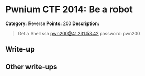 # Pwnium CTF 2014: Be a robot

**Category:** Reverse
**Points:** 200
**Description:**
> Get a Shell ssh pwn200@41.231.53.42 password: pwn200

## Write-up


## Other write-ups


